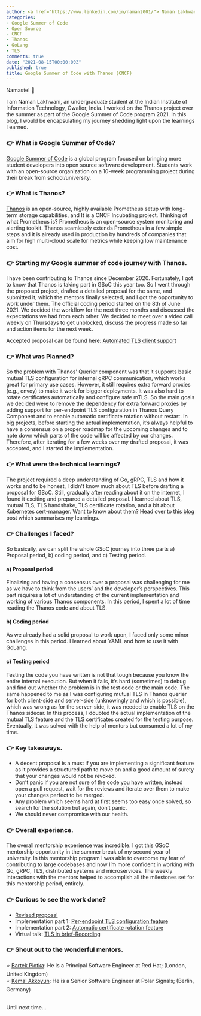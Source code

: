 ```yaml
---
author: <a href="https://www.linkedin.com/in/naman2001/"> Naman Lakhwani</a>
categories:
- Google Summer of Code
- Open Source
- CNCF
- Thanos
- GoLang
- TLS
comments: true
date: "2021-08-15T00:00:00Z"
published: true
title: Google Summer of Code with Thanos (CNCF)
---
```


Namaste! :pray:

I am Naman Lakhwani, an undergraduate student at the Indian Institute of Information Technology, Gwalior, India. I worked on the Thanos project over the summer as part of the Google Summer of Code program 2021. In this blog, I would be encapsulating my journey shedding light upon the learnings I earned.

### :point_right: What is Google Summer of Code?
[Google Summer of Code](https://summerofcode.withgoogle.com/) is a global program focused on bringing more student developers into open source software development. Students work with an open-source organization on a 10-week programming project during their break from school/university.

### :point_right: What is Thanos?
[Thanos](https://thanos.io/) is an open-source, highly available Prometheus setup with long-term storage capabilities, and It is a CNCF Incubating project. Thinking of what Prometheus is? Prometheus is an open-source system monitoring and alerting toolkit. Thanos seamlessly extends Prometheus in a few simple steps and it is already used in production by hundreds of companies that aim for high multi-cloud scale for metrics while keeping low maintenance cost.

### :point_right: Starting my Google summer of code journey with Thanos.
I have been contributing to Thanos since December 2020. Fortunately, I got to know that Thanos is taking part in GSoC this year too. So I went through the proposed project, drafted a detailed proposal for the same, and submitted it, which the mentors finally selected, and I got the opportunity to work under them. The official coding period started on the 8th of June 2021. We decided the workflow for the next three months and discussed the expectations we had from each other. We decided to meet over a video call weekly on Thursdays to get unblocked, discuss the progress made so far and action items for the next week.

Accepted proposal can be found here: [Automated TLS client support](https://docs.google.com/document/d/1UMdpJulzImtOkjNRl4_JJplX1E3HpypMgAYkYZcJd_M/edit?usp=sharing)

### :point_right: What was Planned?
So the problem with Thanos' Querier component was that it supports basic mutual TLS configuration for internal gRPC communication, which works great for primary use cases. However, it still requires extra forward proxies (e.g., envoy) to make it work for bigger deployments. It was also hard to rotate certificates automatically and configure safe mTLS. So the main goals we decided were to remove the dependency for extra forward proxies by adding support for per-endpoint TLS configuration in Thanos Query Component and to enable automatic certificate rotation without restart. In big projects, before starting the actual implementation, it’s always helpful to have a consensus on a proper roadmap for the upcoming changes and to note down which parts of the code will be affected by our changes. Therefore, after iterating for a few weeks over my drafted proposal, it was accepted, and I started the implementation.

### :point_right: What were the technical learnings?
The project required a deep understanding of Go, gRPC, TLS and how it works and to be honest, I didn't know much about TLS before drafting a proposal for GSoC. Still, gradually after reading about it on the internet, I found it exciting and prepared a detailed proposal. I learned about TLS, mutual TLS, TLS handshake, TLS certificate rotation, and a bit about Kubernetes cert-manager. Want to know about them? Head over to this [blog](../202108-tls-in-brief) post which summarises my learnings. 

### :point_right: Challenges I faced?
So basically, we can split the whole GSoC journey into three parts a) Proposal period, b) coding period, and c) Testing period.
#### a) Proposal period
Finalizing and having a consensus over a proposal was challenging for me as we have to think from the users’ and the developer’s perspectives. This part requires a lot of understanding of the current implementation and working of various Thanos components. In this period, I spent a lot of time reading the Thanos code and about TLS.

#### b) Coding period
As we already had a solid proposal to work upon, I faced only some minor challenges in this period. I learned about YAML and how to use it with GoLang.

#### c) Testing period
Testing the code you have written is not that tough because you know the entire internal execution. But when it fails, it’s hard (sometimes) to debug and find out whether the problem is in the test code or the main code. The same happened to me as I was configuring mutual TLS in Thanos querier for both client-side and server-side (unknowingly and which is possible), which was wrong as for the server-side, it was needed to enable TLS on the Thanos sidecar. In this process, I doubted the actual implementation of the mutual TLS feature and the TLS certificates created for the testing purpose. Eventually, it was solved with the help of mentors but consumed a lot of my time.

### :point_right: Key takeaways.
- A decent proposal is a must if you are implementing a significant feature as it provides a structured path to move on and a good amount of surety that your changes would not be revoked.
- Don’t panic if you are not sure of the code you have written, instead open a pull request, wait for the reviews and iterate over them to make your changes perfect to be merged.
- Any problem which seems hard at first seems too easy once solved, so search for the solution but again, don’t panic.
- We should never compromise with our health.

### :point_right: Overall experience.
The overall mentorship experience was incredible. I got this GSoC mentorship opportunity in the summer break of my second year of university. In this mentorship program I was able to overcome my fear of contributing to large codebases and now I’m more confident in working with Go, gRPC, TLS,  distributed systems and microservices.  The weekly interactions with the mentors helped to accomplish all the milestones set for this mentorship period, entirely.

### :point_right: Curious to see the work done?
- [Revised proposal](https://github.com/thanos-io/thanos/pull/4377)
- Implementation part 1: [Per-endpoint TLS configuration feature](https://github.com/thanos-io/thanos/pull/4389)
- Implementation part 2: [Automatic certificate rotation feature](https://github.com/thanos-io/thanos/pull/4493) 
- Virtual talk: [TLS in brief-Recording](https://www.youtube.com/watch?v=s9L0XukF6jQ&t=3856s)

### :point_right: Shout out to the wonderful mentors.
:star: [Bartek Plotka](https://www.linkedin.com/in/bwplotka/): He is a Principal Software Engineer at Red Hat; (London, United Kingdom)\
:star: [Kemal Akkoyun](https://www.linkedin.com/in/kakkoyun/): He is a Senior Software Engineer at Polar Signals; (Berlin, Germany)

\
Until next time...
